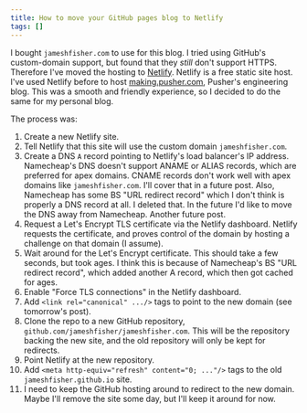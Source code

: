 ```yaml
---
title: How to move your GitHub pages blog to Netlify
tags: []
---
```


I bought `jameshfisher.com` to use for this blog.
I tried using GitHub's custom-domain support, but found that they _still_ don't support HTTPS.
Therefore I've moved the hosting to [Netlify](https://netlify.com).
Netlify is a free static site host.
I've used Netlify before to host [making.pusher.com](https://making.pusher.com), Pusher's engineering blog.
This was a smooth and friendly experience, so I decided to do the same for my personal blog.

The process was:

1. Create a new Netlify site.
1. Tell Netlify that this site will use the custom domain `jameshfisher.com`.
1. Create a DNS `A` record pointing to Netlify's load balancer's IP address.
   Namecheap's DNS doesn't support ANAME or ALIAS records, which are preferred for apex domains.
   CNAME records don't work well with apex domains like `jameshfisher.com`.
   I'll cover that in a future post.
   Also, Namecheap has some BS "URL redirect record" which I don't think is properly a DNS record at all.
   I deleted that.
   In the future I'd like to move the DNS away from Namecheap.
   Another future post.
1. Request a Let's Encrypt TLS certificate via the Netlify dashboard.
   Netlify requests the certificate,
   and proves control of the domain by hosting a challenge on that domain (I assume).
1. Wait around for the Let's Encrypt certificate.
   This should take a few seconds, but took ages.
   I think this is because of Namecheap's BS "URL redirect record",
   which added another A record,
   which then got cached for ages.
1. Enable "Force TLS connections" in the Netlify dashboard.
1. Add `<link rel="canonical" .../>` tags to point to the new domain (see tomorrow's post).
1. Clone the repo to a new GitHub repository, `github.com/jameshfisher/jameshfisher.com`.
   This will be the repository backing the new site,
   and the old repository will only be kept for redirects.
1. Point Netlify at the new repository.
1. Add `<meta http-equiv="refresh" content="0; ..."/>` tags to the old `jameshfisher.github.io` site.
1. I need to keep the GitHub hosting around to redirect to the new domain.
   Maybe I'll remove the site some day, but I'll keep it around for now.

